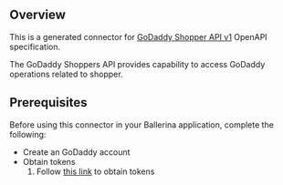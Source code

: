 ## Overview
This is a generated connector for [GoDaddy Shopper API v1](https://developer.godaddy.com/doc/endpoint/shoppers) OpenAPI specification.

The GoDaddy Shoppers API provides capability to access GoDaddy operations related to shopper.

## Prerequisites
Before using this connector in your Ballerina application, complete the following:

* Create an GoDaddy account
* Obtain tokens
    1. Follow [this link](https://developer.godaddy.com/getstarted) to obtain tokens
